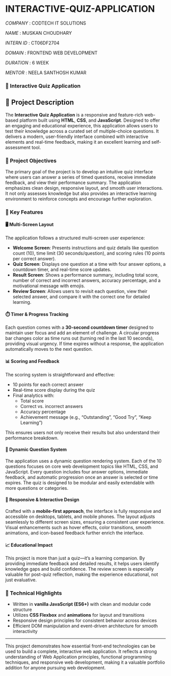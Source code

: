 # INTERACTIVE-QUIZ-APPLICATION

*COMPANY* : CODTECH IT SOLUTIONS

*NAME* : MUSKAN CHOUDHARY

*INTERN ID* : CT06DF2704

*DOMAIN* : FRONTEND WEB DEVELOPMENT

*DURATION* : 6 WEEK

*MENTOR* : NEELA SANTHOSH KUMAR 


### 🧠 Interactive Quiz Application

## 📘 Project Description

The **Interactive Quiz Application** is a responsive and feature-rich web-based platform built using **HTML**, **CSS**, and **JavaScript**. Designed to offer an engaging and educational experience, this application allows users to test their knowledge across a curated set of multiple-choice questions. It delivers a modern, user-friendly interface combined with interactive elements and real-time feedback, making it an excellent learning and self-assessment tool.

### 🎯 Project Objectives

The primary goal of the project is to develop an intuitive quiz interface where users can answer a series of timed questions, receive immediate feedback, and view their performance summary. The application emphasizes clean design, responsive layout, and smooth user interactions. It not only assesses knowledge but also provides an interactive learning environment to reinforce concepts and encourage further exploration.

### 🌟 Key Features

#### 🖥️ Multi-Screen Layout

The application follows a structured multi-screen user experience:
- **Welcome Screen**: Presents instructions and quiz details like question count (10), time limit (30 seconds/question), and scoring rules (10 points per correct answer).
- **Quiz Screen**: Displays one question at a time with four answer options, a countdown timer, and real-time score updates.
- **Result Screen**: Shows a performance summary, including total score, number of correct and incorrect answers, accuracy percentage, and a motivational message with emojis.
- **Review Screen**: Allows users to revisit each question, view their selected answer, and compare it with the correct one for detailed learning.

#### ⏱️ Timer & Progress Tracking

Each question comes with a **30-second countdown timer** designed to maintain user focus and add an element of challenge. A circular progress bar changes color as time runs out (turning red in the last 10 seconds), providing visual urgency. If time expires without a response, the application automatically moves to the next question.

#### 📊 Scoring and Feedback

The scoring system is straightforward and effective:
- 10 points for each correct answer
- Real-time score display during the quiz
- Final analytics with:
  - Total score
  - Correct vs. incorrect answers
  - Accuracy percentage
  - Achievement message (e.g., “Outstanding”, “Good Try”, “Keep Learning”)

This ensures users not only receive their results but also understand their performance breakdown.

#### 🧩 Dynamic Question System

The application uses a dynamic question rendering system. Each of the 10 questions focuses on core web development topics like HTML, CSS, and JavaScript. Every question includes four answer options, immediate feedback, and automatic progression once an answer is selected or time expires. The quiz is designed to be modular and easily extendable with more questions or categories.

#### 🎨 Responsive & Interactive Design

Crafted with a **mobile-first approach**, the interface is fully responsive and accessible on desktops, tablets, and mobile phones. The layout adjusts seamlessly to different screen sizes, ensuring a consistent user experience. Visual enhancements such as hover effects, color transitions, smooth animations, and icon-based feedback further enrich the interface.

#### 📈 Educational Impact

This project is more than just a quiz—it’s a learning companion. By providing immediate feedback and detailed results, it helps users identify knowledge gaps and build confidence. The review screen is especially valuable for post-quiz reflection, making the experience educational, not just evaluative.

### 🔧 Technical Highlights

- Written in **vanilla JavaScript (ES6+)** with clean and modular code structure
- Utilizes **CSS Flexbox** and **animations** for layout and transitions
- Responsive design principles for consistent behavior across devices
- Efficient DOM manipulation and event-driven architecture for smooth interactivity

---

This project demonstrates how essential front-end technologies can be used to build a complete, interactive web application. It reflects a strong understanding of Web Application principles, functional programming techniques, and responsive web development, making it a valuable portfolio addition for anyone pursuing web development.
